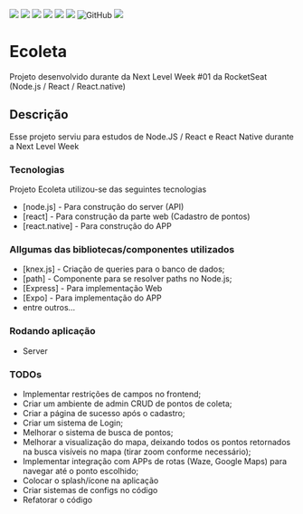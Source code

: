![](https://img.shields.io/github/stars/xandedf/ecoleta) ![](https://img.shields.io/github/forks/xandedf/ecoleta) ![](https://img.shields.io/github/tag/xandedf/ecoleta) ![](https://img.shields.io/github/release/xandedf/ecoleta) ![](https://img.shields.io/github/issues/xandedf/ecoleta) ![](https://img.shields.io/github/repo-size/xandedf/ecoleta)
![GitHub](https://img.shields.io/github/license/xandedf/ecoleta)
![](https://img.shields.io/github/commit-activity/w/xandedf/ecoleta)

# Ecoleta
Projeto desenvolvido durante da Next Level Week #01 da RocketSeat (Node.js / React / React.native)

## Descrição
Esse projeto serviu para estudos de Node.JS / React e React Native durante a Next Level Week

### Tecnologias
Projeto Ecoleta utilizou-se das seguintes tecnologias

* [node.js] - Para construção do server (API)
* [react] - Para construção da parte web (Cadastro de pontos)
* [react.native] - Para construção do APP

### Allgumas das bibliotecas/componentes utilizados

* [knex.js] - Criação de queries para o banco de dados;
* [path] - Componente para se resolver paths no Node.js;
* [Express] - Para implementação Web
* [Expo] - Para implementação do APP
* entre outros...

### Rodando aplicação

- Server


### TODOs

- Implementar restrições de campos no frontend;
- Criar um ambiente de admin CRUD de pontos de coleta;
- Criar a página de sucesso após o cadastro;
- Criar um sistema de Login;
- Melhorar o sistema de busca de pontos;
- Melhorar a visualização do mapa, deixando todos os pontos retornados na busca visíveis no mapa (tirar zoom conforme necessário);
- Implementar integração com APPs de rotas (Waze, Google Maps) para navegar até o ponto escolhido;
- Colocar o splash/ícone na aplicação
- Criar sistemas de configs no código
- Refatorar o código


